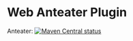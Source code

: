 # Web Anteater Plugin

Anteater: [![Maven Central status](https://img.shields.io/maven-central/v/com.ganteater/anteater.svg)](https://search.maven.org/#search%7Cga%7C1%7Cg%3A%22com.ganteater%22%20AND%20a%3A%22anteater%22)